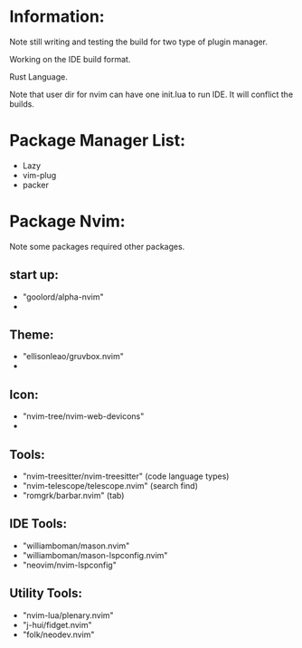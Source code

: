 # Information:
  Note still writing and testing the build for two type of plugin manager.

  Working on the IDE build format.

  Rust Language.

  Note that user dir for nvim can have one init.lua to run IDE. It will conflict the builds.



# Package Manager List:
 * Lazy
 * vim-plug
 * packer


# Package Nvim:
  Note some packages required other packages.
  
## start up:
 * "goolord/alpha-nvim"
 * 

## Theme:
 * "ellisonleao/gruvbox.nvim"
 * 

## Icon:
 * "nvim-tree/nvim-web-devicons"
 * 

## Tools:
 * "nvim-treesitter/nvim-treesitter" (code language types)
 * "nvim-telescope/telescope.nvim" (search find)
 * "romgrk/barbar.nvim" (tab)

## IDE Tools:
 * "williamboman/mason.nvim"
 * "williamboman/mason-lspconfig.nvim"
 * "neovim/nvim-lspconfig"

## Utility Tools:
 * "nvim-lua/plenary.nvim"
 * "j-hui/fidget.nvim"
 * "folk/neodev.nvim"